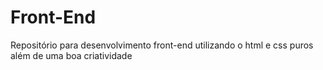 # Front-End
Repositório para desenvolvimento front-end utilizando o html e css puros além de uma boa criatividade
